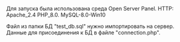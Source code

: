 Для запуска была использована среда Open Server Panel.
HTTP: Apache_2.4
PHP_8.0.
MySQL-8.0-Win10

Файл из папки БД "test_db.sql" нужно импортировать на сервер.
Данные для присоединения к БД в файле "connection.php".
